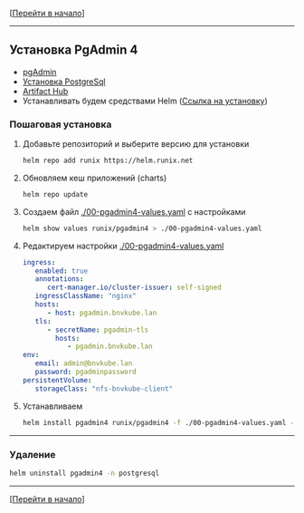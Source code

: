 [[Перейти в начало](../../README.md)]

---

## Установка PgAdmin 4

* [pgAdmin](https://www.pgadmin.org/)
* [Установка PostgreSql](../install-postgresql/README.md)
* [Artifact Hub](https://artifacthub.io/packages/helm/runix/pgadmin4)
* Устанавливать будем средствами Helm ([Ссылка на установку](../install-helm/README.md))

### Пошаговая установка

1. Добавьте репозиторий и выберите версию для установки
   ```bash
   helm repo add runix https://helm.runix.net
   ```

2. Обновляем кеш приложений (charts)
   ```bash
   helm repo update
   ```

3. Создаем файл [./00-pgadmin4-values.yaml](./00-pgadmin4-values.yaml) с настройками
   ```bash
   helm show values runix/pgadmin4 > ./00-pgadmin4-values.yaml
   ```

4. Редактируем настройки [./00-pgadmin4-values.yaml](./00-pgadmin4-values.yaml)
   ```yaml
   ingress:
      enabled: true
      annotations:
         cert-manager.io/cluster-issuer: self-signed
      ingressClassName: "nginx"
      hosts:
         - host: pgadmin.bnvkube.lan
      tls:
         - secretName: pgadmin-tls
           hosts:
              - pgadmin.bnvkube.lan
   env:
      email: admin@bnvkube.lan
      password: pgadminpassword
   persistentVolume:
      storageClass: "nfs-bnvkube-client"
   ```

5. Устанавливаем
   ```bash
   helm install pgadmin4 runix/pgadmin4 -f ./00-pgadmin4-values.yaml --namespace postgresql --create-namespace
   ```

---

### Удаление
   ```bash
   helm uninstall pgadmin4 -n postgresql
   ```

---

[[Перейти в начало](../../README.md)]